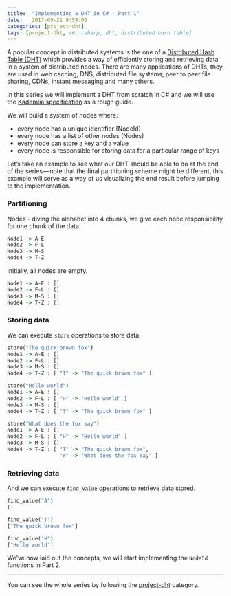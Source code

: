 ```yaml
---
title:  "Implementing a DHT in C# - Part 1"
date:   2017-05-21 8:59:00
categories: [project-dht]
tags: [project-dht, c#, csharp, dht, distributed hash table]
---
```


A popular concept in distributed systems is the one of a [Distributed Hash Table (DHT)](https://en.wikipedia.org/wiki/Distributed_hash_table) which provides a way of efficiently storing and retrieving data in a system of distributed nodes. There are many applications of DHTs, they are used in web caching, DNS, distributed file systems, peer to peer file sharing, CDNs, instant messaging and many others. 

In this series we will implement a DHT from scratch in C# and we will use the [Kademlia specification](http://xlattice.sourceforge.net/components/protocol/kademlia/specs.html) as a rough guide. 

We will build a system of nodes where:
* every node has a unique identifier (NodeId)
* every node has a list of other nodes (Nodes)
* every node can store a key and a value 
* every node is responsible for storing data for a particular range of keys

Let’s take an example to see what our DHT should be able to do at the end of the series — note that the final partitioning scheme might be different, this example will serve as a way of us visualizing the end result before jumping to the implementation. 

### Partitioning 

Nodes - diving the alphabet into 4 chunks, we give each node responsibility for one chunk of the data.

```bat 
Node1 -> A-E
Node2 -> F-L
Node3 -> M-S
Node4 -> T-Z
```

Initially, all nodes are empty.

```bat 
Node1 -> A-E : []
Node2 -> F-L : []
Node3 -> M-S : []
Node4 -> T-Z : []
```
### Storing data 

We can execute `store` operations to store data.
```bat 
store("The quick brown fox")
Node1 -> A-E : []
Node2 -> F-L : []
Node3 -> M-S : []
Node4 -> T-Z : [ "T" -> "The quick brown fox" ]

store("Hello world")
Node1 -> A-E : []
Node2 -> F-L : [ "H" -> "Hello world" ]
Node3 -> M-S : []
Node4 -> T-Z : [ "T" -> "The quick brown fox" ]

store("What does the fox say")
Node1 -> A-E : []
Node2 -> F-L : [ "H" -> "Hello world" ]
Node3 -> M-S : []
Node4 -> T-Z : [ "T" -> "The quick brown fox", 
                 "W" -> "What does the fox say" ]
```
### Retrieving data
And we can execute `find_value` operations to retrieve data stored.

```bat 
find_value("A")
[]

find_value("T")
["The quick brown fox"]

find_value("H")
["Hello world"]
```

We’ve now laid out the concepts, we will start implementing the `NodeId` functions in Part 2.

---------
You can see the whole series by following the [project-dht](../../categories/#project-dht) category. 